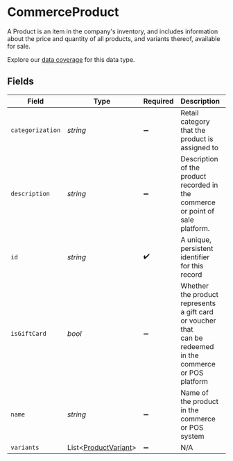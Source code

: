 # CommerceProduct

A Product is an item in the company's inventory, and includes information about the price and quantity of all products, and variants thereof, available for sale.

Explore our [data coverage](https://knowledge.codat.io/supported-features/commerce?view=tab-by-data-type&dataType=commerce-products) for this data type.



## Fields

| Field                                                                                                       | Type                                                                                                        | Required                                                                                                    | Description                                                                                                 | Example                                                                                                     |
| ----------------------------------------------------------------------------------------------------------- | ----------------------------------------------------------------------------------------------------------- | ----------------------------------------------------------------------------------------------------------- | ----------------------------------------------------------------------------------------------------------- | ----------------------------------------------------------------------------------------------------------- |
| `categorization`                                                                                            | *string*                                                                                                    | :heavy_minus_sign:                                                                                          | Retail category that the product is assigned to                                                             | Hardware                                                                                                    |
| `description`                                                                                               | *string*                                                                                                    | :heavy_minus_sign:                                                                                          | Description of the product recorded in the commerce or point of sale platform.                              | 1tb Western Digital Hard Drive                                                                              |
| `id`                                                                                                        | *string*                                                                                                    | :heavy_check_mark:                                                                                          | A unique, persistent identifier for this record                                                             | 13d946f0-c5d5-42bc-b092-97ece17923ab                                                                        |
| `isGiftCard`                                                                                                | *bool*                                                                                                      | :heavy_minus_sign:                                                                                          | Whether the product represents a gift card or voucher that<br/>can be redeemed in the commerce or POS platform<br/> |                                                                                                             |
| `name`                                                                                                      | *string*                                                                                                    | :heavy_minus_sign:                                                                                          | Name of the product in the commerce or POS system                                                           | Hard Drive                                                                                                  |
| `variants`                                                                                                  | List<[ProductVariant](../../models/shared/ProductVariant.md)>                                               | :heavy_minus_sign:                                                                                          | N/A                                                                                                         |                                                                                                             |
